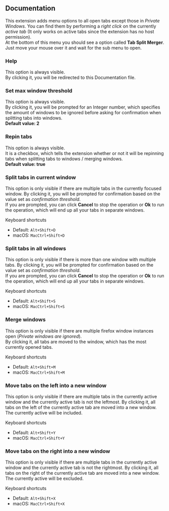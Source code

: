 ## Documentation
This extension adds menu options to all open tabs except those in 
*Private Windows*. You can find them by performing a *right click* on the 
currently *active tab* (It only works on active tabs since the extension has 
no host permission).  
At the bottom of this menu you should see a option called 
**Tab Split Merger**. Just move your mouse over it and wait for the sub menu 
to open.

### Help
This option is always visible.  
By clicking it, you will be redirected to this Documentation file.

### Set max window threshold
This option is always visible.  
By clicking it, you will be prompted for an Integer number, which specifies 
the amount of windows to be ignored before asking for confirmation when 
splitting tabs into windows.  
**Default value: 2**

### Repin tabs
This option is always visible.  
It is a checkbox, which tells the extension whether or not it will be 
repinning tabs when splitting tabs to windows / merging windows.  
**Default value: true**

### Split tabs in current window
This option is only visible if there are multiple tabs in the currently 
focused window. By clicking it, you will be prompted for confirmation based on 
the value set as *confirmation threshold*.  
If you are prompted, you can click **Cancel** to stop the operation or **Ok** 
to run the operation, which will end up all your tabs in separate windows.

Keyboard shortcuts

  * Default: `Alt+Shift+D`
  * macOS: `MacCtrl+Shift+D`

### Split tabs in all windows
This option is only visible if there is more than one window with multiple 
tabs. By clicking it, you will be prompted for confirmation based on the value 
set as *confirmation threshold*.  
If you are prompted, you can click **Cancel** to stop the operation or **Ok** 
to run the operation, which will end up all your tabs in separate windows.

Keyboard shortcuts

  * Default: `Alt+Shift+S`
  * macOS: `MacCtrl+Shift+S`

### Merge windows
This option is only visible if there are multiple firefox window instances 
open (*Private windows are ignored*).  
By clicking it, all tabs are moved to the window, which has the most currently 
opened tabs.

Keyboard shortcuts

  * Default: `Alt+Shift+M`
  * macOS: `MacCtrl+Shift+M`

### Move tabs on the left into a new window
This option is only visible if there are multiple tabs in the currently active 
window and the currently active tab is not the leftmost.
By clicking it, all tabs on the left of the currently active tab are moved 
into a new window. The currently active will be included.

Keyboard shortcuts

  * Default: `Alt+Shift+Y`
  * macOS: `MacCtrl+Shift+Y`

### Move tabs on the right into a new window
This option is only visible if there are multiple tabs in the currently active 
window and the currently active tab is not the rightmost.
By clicking it, all tabs on the right of the currently active tab are moved 
into a new window. The currently active will be excluded.

Keyboard shortcuts

  * Default: `Alt+Shift+X`
  * macOS: `MacCtrl+Shift+X`
